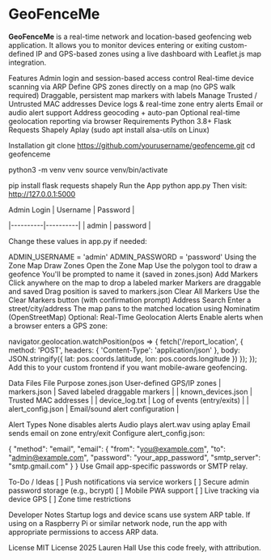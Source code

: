 # GeoFenceMe

**GeoFenceMe** is a real-time network and location-based geofencing web application. It allows you to
monitor devices entering or exiting custom-defined IP and GPS-based zones using a live dashboard with
Leaflet.js map integration.

Features
Admin login and session-based access control
Real-time device scanning via ARP
Define GPS zones directly on a map (no GPS walk required)
Draggable, persistent map markers with labels
Manage Trusted / Untrusted MAC addresses
Device logs & real-time zone entry alerts
Email or audio alert support
Address geocoding + auto-pan
Optional real-time geolocation reporting via browser
Requirements
Python 3.8+
Flask
Requests
Shapely
Aplay (sudo apt install alsa-utils on Linux)


Installation
git clone https://github.com/yourusername/geofenceme.git
cd geofenceme

python3 -m venv venv
source venv/bin/activate

pip install flask requests shapely
Run the App
python app.py
Then visit: http://127.0.0.1:5000

Admin Login
| Username | Password |

|----------|----------|
| admin | password |

Change these values in app.py if needed:

ADMIN_USERNAME = 'admin'
ADMIN_PASSWORD = 'password'
Using the Zone Map
Draw Zones
Open the Zone Map
Use the polygon tool to draw a geofence
You'll be prompted to name it (saved in zones.json)
Add Markers
Click anywhere on the map to drop a labeled marker
Markers are draggable and saved
Drag position is saved to markers.json
Clear All Markers
Use the Clear Markers button (with confirmation prompt)
Address Search
Enter a street/city/address
The map pans to the matched location using Nominatim (OpenStreetMap)
Optional: Real-Time Geolocation Alerts
Enable alerts when a browser enters a GPS zone:

navigator.geolocation.watchPosition(pos => {
fetch('/report_location', {
method: 'POST',
headers: { 'Content-Type': 'application/json' },
body: JSON.stringify({ lat: pos.coords.latitude, lon: pos.coords.longitude })
});
});
Add this to your custom frontend if you want mobile-aware geofencing.

Data Files
File	Purpose
zones.json	User-defined GPS/IP zones
| markers.json | Saved labeled draggable markers |
| known_devices.json | Trusted MAC addresses |
| device_log.txt | Log of events (entry/exits) |
| alert_config.json | Email/sound alert configuration |

Alert Types
None disables alerts
Audio plays alert.wav using aplay
Email sends email on zone entry/exit
Configure alert_config.json:

{
"method": "email",
"email": {
"from": "you@example.com",
"to": "admin@example.com",
"password": "your_app_password",
"smtp_server": "smtp.gmail.com"
}
}
Use Gmail app-specific passwords or SMTP relay.

To-Do / Ideas
[ ] Push notifications via service workers
[ ] Secure admin password storage (e.g., bcrypt)
[ ] Mobile PWA support
[ ] Live tracking via device GPS
[ ] Zone time restrictions

Developer Notes
Startup logs and device scans use system ARP table.
If using on a Raspberry Pi or similar network node, run the app with appropriate permissions to access ARP
data.

License
MIT License
2025 Lauren Hall
Use this code freely, with attribution.

